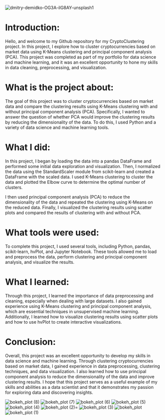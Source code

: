 ![dmitry-demidko-OG3A-ilG8AY-unsplash](https://user-images.githubusercontent.com/52866379/236993955-552551e0-0237-4134-b983-1b52a4fd0986.jpg)1

# Introduction:

Hello, and welcome to my Github repository for my CryptoClustering project. In this project, I explore how to cluster cryptocurrencies based on market data using K-Means clustering and principal component analysis (PCA). This project was completed as part of my portfolio for data science and machine learning, and it was an excellent opportunity to hone my skills in data cleaning, preprocessing, and visualization.

# What is the project about:

The goal of this project was to cluster cryptocurrencies based on market data and compare the clustering results using K-Means clustering with and without principal component analysis (PCA). Specifically, I wanted to answer the question of whether PCA would improve the clustering results by reducing the dimensionality of the data. To do this, I used Python and a variety of data science and machine learning tools.

# What I did:

In this project, I began by loading the data into a pandas DataFrame and performed some initial data exploration and visualization. Then, I normalized the data using the StandardScaler module from scikit-learn and created a DataFrame with the scaled data. I used K-Means clustering to cluster the data and plotted the Elbow curve to determine the optimal number of clusters.

I then used principal component analysis (PCA) to reduce the dimensionality of the data and repeated the clustering using K-Means on the reduced data. Finally, I visualized the clustering results using scatter plots and compared the results of clustering with and without PCA.

# What tools were used:

To complete this project, I used several tools, including Python, pandas, scikit-learn, hvPlot, and Jupyter Notebook. These tools allowed me to load and preprocess the data, perform clustering and principal component analysis, and visualize the results.

# What I learned:

Through this project, I learned the importance of data preprocessing and cleaning, especially when dealing with large datasets. I also gained experience using K-Means clustering and principal component analysis, which are essential techniques in unsupervised machine learning. Additionally, I learned how to visualize clustering results using scatter plots and how to use hvPlot to create interactive visualizations.

# Conclusion:

Overall, this project was an excellent opportunity to develop my skills in data science and machine learning. Through clustering cryptocurrencies based on market data, I gained experience in data preprocessing, clustering techniques, and data visualization. I also learned how to use principal component analysis to reduce the dimensionality of the data and improve clustering results. I hope that this project serves as a useful example of my skills and abilities as a data scientist and that it demonstrates my passion for exploring data and discovering insights.

![bokeh_plot (8)](https://user-images.githubusercontent.com/52866379/236990816-318c697b-5f1d-48d4-87a0-cbe864356409.png)
![bokeh_plot (7)](https://user-images.githubusercontent.com/52866379/236990815-ad0896a1-8d8c-473c-b995-231ea86e072e.png)
![bokeh_plot (6)](https://user-images.githubusercontent.com/52866379/236990813-5948aa39-bf1f-4428-b096-b4151323dbcc.png)
![bokeh_plot (5)](https://user-images.githubusercontent.com/52866379/236990812-bf0df320-9e72-45b9-b375-ddd0e72f2b0b.png)
![bokeh_plot (4)](https://user-images.githubusercontent.com/52866379/236990809-f99f824b-b588-4cb5-8e8d-13dda240f59d.png)
![bokeh_plot (2)](https://user-images.githubusercontent.com/52866379/236990805-0aa5721f-1311-4618-9349-fa9754f06452.png)=
![bokeh_plot (3)](https://user-images.githubusercontent.com/52866379/236990808-810c0688-d852-4ed9-a42b-41bc935d6478.png)
![bokeh_plot](https://user-images.githubusercontent.com/52866379/236990818-15b5308d-64cc-471b-bf0c-325a59639667.png)
![bokeh_plot (1)](https://user-images.githubusercontent.com/52866379/236990803-a7af4f0a-fd10-41fd-9b4b-ea4dd10396ad.png)
